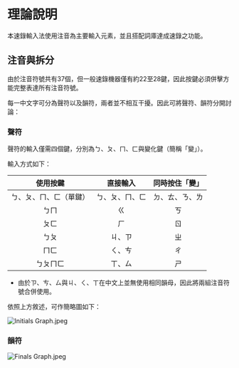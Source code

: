# 理論說明

本速錄輸入法使用注音為主要輸入元素，並且搭配詞庫達成速錄之功能。

## 注音與拆分

由於注音符號共有37個，但一般速錄機器僅有約22至28鍵，因此按鍵必須併擊方能完整表達所有注音符號。

每一中文字可分為聲符以及韻符，兩者並不相互干擾。因此可將聲符、韻符分開討論：

### 聲符

聲符的輸入僅需四個鍵，分別為ㄅ、ㄆ、ㄇ、ㄈ與變化鍵（簡稱「變」）。

輸入方式如下：

|        使用按鍵        |    直接輸入    | 同時按住「變」 |
| :--------------------: | :------------: | :------------: |
| ㄅ、ㄆ、ㄇ、ㄈ（單鍵） | ㄅ、ㄆ、ㄇ、ㄈ | ㄉ、ㄊ、ㄋ、ㄌ |
|          ㄅㄇ          |       ㄍ       |       ㄎ       |
|          ㄆㄈ          |       ㄏ       |       ㄖ       |
|          ㄅㄆ          |     ㄐ、ㄗ     |       ㄓ       |
|          ㄇㄈ          |     ㄑ、ㄘ     |       ㄔ       |
|        ㄅㄆㄇㄈ        |     ㄒ、ㄙ     |       ㄕ       |

* 由於ㄗ、ㄘ、ㄙ與ㄐ、ㄑ、ㄒ在中文上並無使用相同韻母，因此將兩組注音符號合併使用。

依照上方敘述，可作簡略圖如下：

![Initials Graph.jpeg](https://github.com/Quisette/TC_steno/blob/master/Pictures/Initials%20Graph.jpeg?raw=true)

### 韻符

![Finals Graph.jpeg](https://github.com/Quisette/TC_steno/blob/master/Pictures/Finals%20Graph.jpeg?raw=true)
